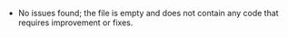 - No issues found; the file is empty and does not contain any code that requires improvement or fixes.